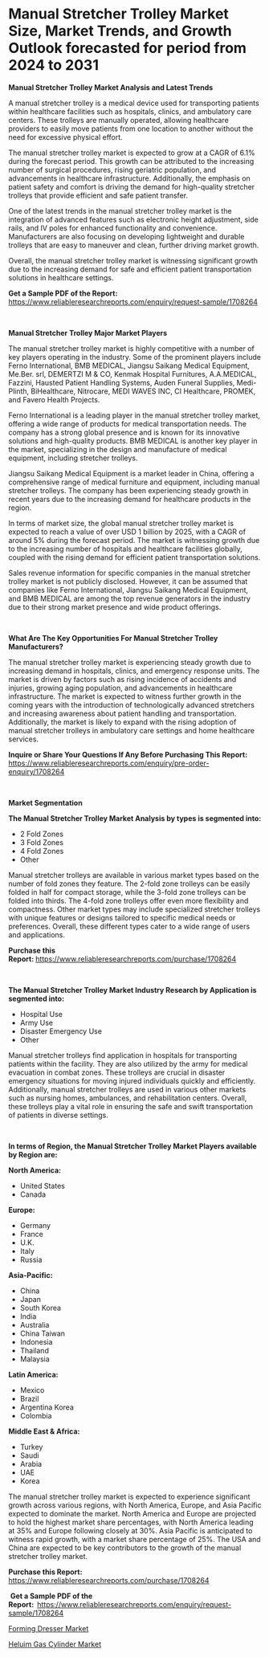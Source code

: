 <p><h1>Manual Stretcher Trolley Market Size, Market Trends, and Growth Outlook forecasted for period from 2024 to 2031</h1></p><p><strong>Manual Stretcher Trolley Market Analysis and Latest Trends</strong></p>
<p><p>A manual stretcher trolley is a medical device used for transporting patients within healthcare facilities such as hospitals, clinics, and ambulatory care centers. These trolleys are manually operated, allowing healthcare providers to easily move patients from one location to another without the need for excessive physical effort.</p><p>The manual stretcher trolley market is expected to grow at a CAGR of 6.1% during the forecast period. This growth can be attributed to the increasing number of surgical procedures, rising geriatric population, and advancements in healthcare infrastructure. Additionally, the emphasis on patient safety and comfort is driving the demand for high-quality stretcher trolleys that provide efficient and safe patient transfer.</p><p>One of the latest trends in the manual stretcher trolley market is the integration of advanced features such as electronic height adjustment, side rails, and IV poles for enhanced functionality and convenience. Manufacturers are also focusing on developing lightweight and durable trolleys that are easy to maneuver and clean, further driving market growth.</p><p>Overall, the manual stretcher trolley market is witnessing significant growth due to the increasing demand for safe and efficient patient transportation solutions in healthcare settings.</p></p>
<p><strong>Get a Sample PDF of the Report:&nbsp;</strong> <a href="https://www.reliableresearchreports.com/enquiry/request-sample/1708264">https://www.reliableresearchreports.com/enquiry/request-sample/1708264</a></p>
<p>&nbsp;</p>
<p><strong>Manual Stretcher Trolley Major Market Players</strong></p>
<p><p>The manual stretcher trolley market is highly competitive with a number of key players operating in the industry. Some of the prominent players include Ferno International, BMB MEDICAL, Jiangsu Saikang Medical Equipment, Me.Ber. srl, DEMERTZI M & CO, Kenmak Hospital Furnitures, A.A.MEDICAL, Fazzini, Hausted Patient Handling Systems, Auden Funeral Supplies, Medi-Plinth, BiHealthcare, Nitrocare, MEDI WAVES INC, CI Healthcare, PROMEK, and Favero Health Projects.</p><p>Ferno International is a leading player in the manual stretcher trolley market, offering a wide range of products for medical transportation needs. The company has a strong global presence and is known for its innovative solutions and high-quality products. BMB MEDICAL is another key player in the market, specializing in the design and manufacture of medical equipment, including stretcher trolleys.</p><p>Jiangsu Saikang Medical Equipment is a market leader in China, offering a comprehensive range of medical furniture and equipment, including manual stretcher trolleys. The company has been experiencing steady growth in recent years due to the increasing demand for healthcare products in the region.</p><p>In terms of market size, the global manual stretcher trolley market is expected to reach a value of over USD 1 billion by 2025, with a CAGR of around 5% during the forecast period. The market is witnessing growth due to the increasing number of hospitals and healthcare facilities globally, coupled with the rising demand for efficient patient transportation solutions.</p><p>Sales revenue information for specific companies in the manual stretcher trolley market is not publicly disclosed. However, it can be assumed that companies like Ferno International, Jiangsu Saikang Medical Equipment, and BMB MEDICAL are among the top revenue generators in the industry due to their strong market presence and wide product offerings.</p></p>
<p>&nbsp;</p>
<p><strong>What Are The Key Opportunities For Manual Stretcher Trolley Manufacturers?</strong></p>
<p><p>The manual stretcher trolley market is experiencing steady growth due to increasing demand in hospitals, clinics, and emergency response units. The market is driven by factors such as rising incidence of accidents and injuries, growing aging population, and advancements in healthcare infrastructure. The market is expected to witness further growth in the coming years with the introduction of technologically advanced stretchers and increasing awareness about patient handling and transportation. Additionally, the market is likely to expand with the rising adoption of manual stretcher trolleys in ambulatory care settings and home healthcare services.</p></p>
<p><strong>Inquire or Share Your Questions If Any Before Purchasing This Report:</strong> <a href="https://www.reliableresearchreports.com/enquiry/pre-order-enquiry/1708264">https://www.reliableresearchreports.com/enquiry/pre-order-enquiry/1708264</a></p>
<p>&nbsp;</p>
<p><strong>Market Segmentation</strong></p>
<p><strong>The Manual Stretcher Trolley Market Analysis by types is segmented into:</strong></p>
<p><ul><li>2 Fold Zones</li><li>3 Fold Zones</li><li>4 Fold Zones</li><li>Other</li></ul></p>
<p><p>Manual stretcher trolleys are available in various market types based on the number of fold zones they feature. The 2-fold zone trolleys can be easily folded in half for compact storage, while the 3-fold zone trolleys can be folded into thirds. The 4-fold zone trolleys offer even more flexibility and compactness. Other market types may include specialized stretcher trolleys with unique features or designs tailored to specific medical needs or preferences. Overall, these different types cater to a wide range of users and applications.</p></p>
<p><strong>Purchase this Report:&nbsp;</strong><a href="https://www.reliableresearchreports.com/purchase/1708264">https://www.reliableresearchreports.com/purchase/1708264</a></p>
<p>&nbsp;</p>
<p><strong>The Manual Stretcher Trolley Market Industry Research by Application is segmented into:</strong></p>
<p><ul><li>Hospital Use</li><li>Army Use</li><li>Disaster Emergency Use</li><li>Other</li></ul></p>
<p><p>Manual stretcher trolleys find application in hospitals for transporting patients within the facility. They are also utilized by the army for medical evacuation in combat zones. These trolleys are crucial in disaster emergency situations for moving injured individuals quickly and efficiently. Additionally, manual stretcher trolleys are used in various other markets such as nursing homes, ambulances, and rehabilitation centers. Overall, these trolleys play a vital role in ensuring the safe and swift transportation of patients in diverse settings.</p></p>
<p>&nbsp;</p>
<p><strong>In terms of Region, the Manual Stretcher Trolley Market Players available by Region are:</strong></p>
<p>
    <p> <strong> North America: </strong>
        <ul>
            <li>United States</li>
            <li>Canada</li>
        </ul>
        </p> 
    <p> <strong> Europe: </strong>
        <ul>
            <li>Germany</li>
            <li>France</li>
            <li>U.K.</li>
            <li>Italy</li>
            <li>Russia</li>
        </ul>
        </p> 
    <p> <strong> Asia-Pacific: </strong>
        <ul>
            <li>China</li>
            <li>Japan</li>
            <li>South Korea</li>
            <li>India</li>
            <li>Australia</li>
            <li>China Taiwan</li>
            <li>Indonesia</li>
            <li>Thailand</li>
            <li>Malaysia</li>
        </ul>
        </p> 
    <p> <strong> Latin America: </strong>
        <ul>
            <li>Mexico</li>
            <li>Brazil</li>
            <li>Argentina Korea</li>
            <li>Colombia</li>
        </ul>
        </p> 
    <p> <strong> Middle East & Africa: </strong>
        <ul>
            <li>Turkey</li>
            <li>Saudi</li>
            <li>Arabia</li>
            <li>UAE</li>
            <li>Korea</li>
        </ul>
    </p>
    </p>
<p><p>The manual stretcher trolley market is expected to experience significant growth across various regions, with North America, Europe, and Asia Pacific expected to dominate the market. North America and Europe are projected to hold the highest market share percentages, with North America leading at 35% and Europe following closely at 30%. Asia Pacific is anticipated to witness rapid growth, with a market share percentage of 25%. The USA and China are expected to be key contributors to the growth of the manual stretcher trolley market.</p></p>
<p><strong>Purchase this Report: </strong><a href="https://www.reliableresearchreports.com/purchase/1708264">https://www.reliableresearchreports.com/purchase/1708264</a></p>
<p>&nbsp;<strong>Get a Sample PDF of the Report:&nbsp;&nbsp;</strong><a href="https://www.reliableresearchreports.com/enquiry/request-sample/1708264">https://www.reliableresearchreports.com/enquiry/request-sample/1708264</a></p>
<p><strong></strong></p>
<p><p><a href="https://issuu.com/reportprime-2/docs/forming-dresser-market-size-2030.pptx">Forming Dresser Market</a></p><p><a href="https://issuu.com/reportprime-2/docs/heluim-gas-cylinder-market-size-2030.pptx">Heluim Gas Cylinder Market</a></p></p>